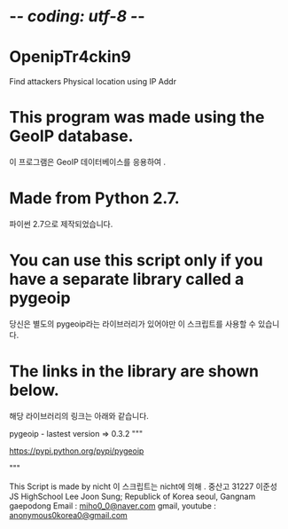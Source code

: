 # -*- coding: utf-8 -*-
# OpenipTr4ckin9
Find attackers Physical location using IP Addr


# This program was made using the GeoIP database.
이 프로그램은 GeoIP 데이터베이스를 응용하여 .

# Made from Python 2.7.
파이썬 2.7으로 제작되었습니다.

# You can use this script only if you have a separate library called a pygeoip
당신은 별도의 pygeoip라는 라이브러리가 있어야만 이 스크립트를 사용할 수 있습니다.

# The links in the library are shown below.
해당 라이브러리의 링크는 아래와 같습니다.

pygeoip - lastest version => 0.3.2
"""

https://pypi.python.org/pypi/pygeoip

"""

This Script is made by nicht
이 스크립트는 nicht에 의해 .
중산고 31227 이준성
JS HighSchool Lee Joon Sung; Republick of Korea seoul, Gangnam gaepodong
Email : miho0_0@naver.com
gmail, youtube : anonymous0korea0@gmail.com

